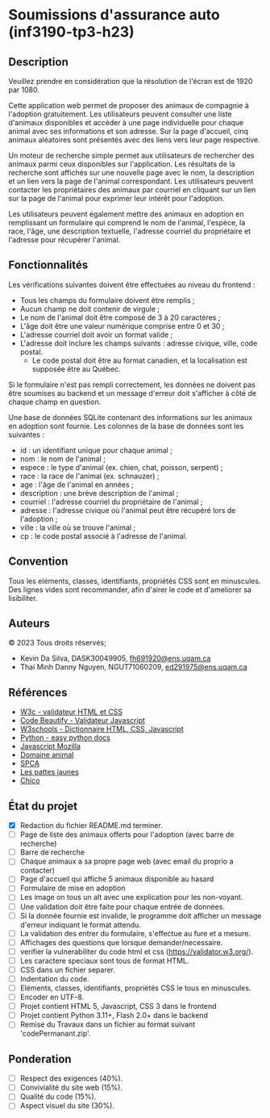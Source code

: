 # Soumissions d'assurance auto (inf3190-tp3-h23)

## Description

Veuillez prendre en considération que la résolution de l'écran est de 1920 par 1080.

Cette application web permet de proposer des animaux de compagnie à l'adoption gratuitement. Les utilisateurs peuvent consulter une liste d'animaux disponibles et accéder à une page individuelle pour chaque animal avec ses informations et son adresse. Sur la page d'accueil, cinq animaux aléatoires sont présentés avec des liens vers leur page respective. 

Un moteur de recherche simple permet aux utilisateurs de rechercher des animaux parmi ceux disponibles sur l'application. Les résultats de la recherche sont affichés sur une nouvelle page avec le nom, la description et un lien vers la page de l'animal correspondant. Les utilisateurs peuvent contacter les propriétaires des animaux par courriel en cliquant sur un lien sur la page de l'animal pour exprimer leur intérêt pour l'adoption. 

Les utilisateurs peuvent également mettre des animaux en adoption en remplissant un formulaire qui comprend le nom de l'animal, l'espèce, la race, l'âge, une description textuelle, l'adresse courriel du propriétaire et l'adresse pour récupérer l'animal.

## Fonctionnalités

Les vérifications suivantes doivent être effectuées au niveau du frontend :

- Tous les champs du formulaire doivent être remplis ;
- Aucun champ ne doit contenir de virgule ;
- Le nom de l'animal doit être composé de 3 à 20 caractères ;
- L'âge doit être une valeur numérique comprise entre 0 et 30 ;
- L'adresse courriel doit avoir un format valide ;
- L'adresse doit inclure les champs suivants : adresse civique, ville, code postal. 
   - Le code postal doit être au format canadien, et la localisation est supposée être au Québec.

Si le formulaire n'est pas rempli correctement, les données ne doivent pas être soumises au backend et un message d'erreur doit s'afficher à côté de chaque champ en question.


Une base de données SQLite contenant des informations sur les animaux en adoption sont fournie. 
Les colonnes de la base de données sont les suivantes :

- id : un identifiant unique pour chaque animal ;
- nom : le nom de l'animal ;
- espece : le type d'animal (ex. chien, chat, poisson, serpent) ;
- race : la race de l'animal (ex. schnauzer) ;
- age : l'âge de l'animal en années ;
- description : une brève description de l'animal ;
- courriel : l'adresse courriel du propriétaire de l'animal ;
- adresse : l'adresse civique où l'animal peut être récupéré lors de l'adoption ;
- ville : la ville où se trouve l'animal ;
- cp : le code postal associé à l'adresse de l'animal.

## Convention

Tous les eléments, classes, identifiants, propriétés CSS sont en minuscules.
Des lignes vides sont recommander, afin d'airer le code et d'ameliorer sa lisibiliter.

## Auteurs

© 2023 Tous droits réservés;
- Kevin Da Silva, DASK30049905, fh691920@ens.uqam.ca
- Thai Minh Danny Nguyen, NGUT71060209, ed291975@ens.uqam.ca

## Références

- [W3c - validateur HTML et CSS](https://validator.w3.org/)
- [Code Beautify - Validateur Javascript](https://codebeautify.org/jsvalidate)
- [W3schools - Dictionnaire HTML, CSS, Javascript](https://www.w3schools.com/)
- [Python - easy python docs](http://www.easypythondocs.com/index.html)
- [Javascript Mozilla](https://developer.mozilla.org/fr/docs/Web/JavaScript/Reference)
- [Domaine animal](https://www.domaineanimal.com/)
- [SPCA](https://www.spca.com/adoption/)
- [Les pattes jaunes](https://lespattesjaunes.com/)
- [Chico](https://www.chico.ca/)

## État du projet

- [X] Redaction du fichier README.md terminer.
- [ ] Page de liste des animaux offerts pour l'adoption (avec barre de recherche)
- [ ] Barre de recherche
- [ ] Chaque animaux a sa propre page web (avec email du proprio a contacter)
- [ ] Page d'accueil qui affiche 5 animaux disponible au hasard
- [ ] Formulaire de mise en adoption
- [ ] Les image on tous un alt avec une explication pour les non-voyant.
- [ ] Une validation doit être faite pour chaque entrée de données.
- [ ] Si la donnée fournie est invalide, le programme doit afficher un message d'erreur indiquant le format attendu.
- [ ] La validation des entrer du formulaire, s'effectue au fure et a mesure.
- [ ] Affichages des questions que lorsque demander/necessaire.
- [ ] verifier la vulnerabiliter du code html et css (https://validator.w3.org/).
- [ ] Les caractere speciaux sont tous de format HTML.
- [ ] CSS dans un fichier separer.
- [ ] Indentation du code.
- [ ] Eléments, classes, identifiants, propriétés CSS le tous en minuscules.
- [ ] Encoder en UTF-8.
- [ ] Projet contient HTML 5, Javascript, CSS 3 dans le frontend
- [ ] Projet contient Python 3.11+, Flash 2.0+ dans le backend
- [ ] Remise du Travaux dans un fichier au format suivant 'codePermanant.zip'.

## Ponderation

- [ ] Respect des exigences (40%).
- [ ] Convivialité du site web (15%).
- [ ] Qualité du code (15%).
- [ ] Aspect visuel du site (30%).
